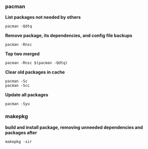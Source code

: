 ### pacman
**List packages not needed by others**
```
pacman -Qdtq
```

**Remove package, its dependencies, and config file backups**
```
pacman -Rnsc
```

**Top two merged**
```
pacman -Rnsc $(pacman -Qdtq)
```

**Clear old packages in cache**
```
pacman -Sc
pacman -Scc
```

**Update all packages**
```
pacman -Syu
```

### makepkg
**build and install package, removing unneeded dependencies and packages after**
```
makepkg -sir
```

